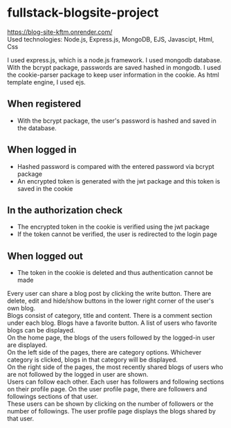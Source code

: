 # fullstack-blogsite-project  
https://blog-site-kftm.onrender.com/  
Used technologies: Node.js, Express.js, MongoDB, EJS, Javascipt, Html, Css  

I used express.js, which is a node.js framework. I used mongodb database.
With the bcrypt package, passwords are saved hashed in mongodb.
I used the cookie-parser package to keep user information in the cookie.
As html template engine, I used ejs.

## When registered
 + With the bcrypt package, the user's password is hashed and saved in the database.
## When logged in
 + Hashed password is compared with the entered password via bcrypt package
 + An encrypted token is generated with the jwt package and this token is saved in the cookie
## In the authorization check
 + The encrypted token in the cookie is verified using the jwt package
 + If the token cannot be verified, the user is redirected to the login page
## When logged out
 + The token in the cookie is deleted and thus authentication cannot be made

Every user can share a blog post by clicking the write button. There are delete, edit and hide/show buttons in the lower right corner of the user's own blog.  
Blogs consist of category, title and content. There is a comment section under each blog. Blogs have a favorite button. A list of users who favorite blogs can be displayed.  
On the home page, the blogs of the users followed by the logged-in user are displayed.  
On the left side of the pages, there are category options. Whichever category is clicked, blogs in that category will be displayed.  
On the right side of the pages, the most recently shared blogs of users who are not followed by the logged in user are shown.  
Users can follow each other. Each user has followers and following sections on their profile page. On the user profile page, there are followers and followings sections of that user.  
These users can be shown by clicking on the number of followers or the number of followings. The user profile page displays the blogs shared by that user.  
